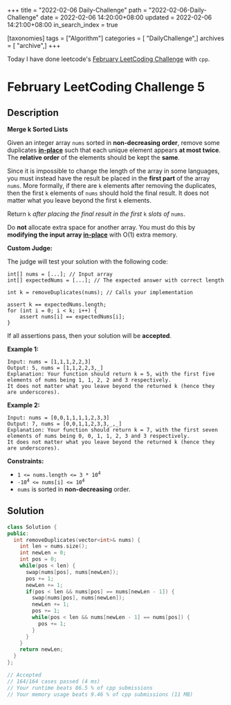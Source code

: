 +++
title = "2022-02-06 Daily-Challenge"
path = "2022-02-06-Daily-Challenge"
date = 2022-02-06 14:20:00+08:00
updated = 2022-02-06 14:21:00+08:00
in_search_index = true

[taxonomies]
tags = ["Algorithm"]
categories = [ "DailyChallenge",]
archives = [ "archive",]
+++

Today I have done leetcode's [February LeetCoding Challenge](https://leetcode.com/problems/remove-duplicates-from-sorted-array-ii/) with `cpp`.

<!-- more -->

# February LeetCoding Challenge 5

## Description

**Merge k Sorted Lists**

Given an integer array `nums` sorted in **non-decreasing order**, remove some duplicates [**in-place**](https://en.wikipedia.org/wiki/In-place_algorithm) such that each unique element appears **at most twice**. The **relative order** of the elements should be kept the **same**.

Since it is impossible to change the length of the array in some languages, you must instead have the result be placed in the **first part** of the array `nums`. More formally, if there are `k` elements after removing the duplicates, then the first `k` elements of `nums` should hold the final result. It does not matter what you leave beyond the first `k` elements.

Return `k` *after placing the final result in the first* `k` *slots of* `nums`.

Do **not** allocate extra space for another array. You must do this by **modifying the input array [in-place](https://en.wikipedia.org/wiki/In-place_algorithm)** with O(1) extra memory.

**Custom Judge:**

The judge will test your solution with the following code:

```
int[] nums = [...]; // Input array
int[] expectedNums = [...]; // The expected answer with correct length

int k = removeDuplicates(nums); // Calls your implementation

assert k == expectedNums.length;
for (int i = 0; i < k; i++) {
    assert nums[i] == expectedNums[i];
}
```

If all assertions pass, then your solution will be **accepted**.

 

**Example 1:**

```
Input: nums = [1,1,1,2,2,3]
Output: 5, nums = [1,1,2,2,3,_]
Explanation: Your function should return k = 5, with the first five elements of nums being 1, 1, 2, 2 and 3 respectively.
It does not matter what you leave beyond the returned k (hence they are underscores).
```

**Example 2:**

```
Input: nums = [0,0,1,1,1,1,2,3,3]
Output: 7, nums = [0,0,1,1,2,3,3,_,_]
Explanation: Your function should return k = 7, with the first seven elements of nums being 0, 0, 1, 1, 2, 3 and 3 respectively.
It does not matter what you leave beyond the returned k (hence they are underscores).
```

 

**Constraints:**

<ul>
	<li><code>1 &lt;= nums.length &lt;= 3 * 10<sup>4</sup></code></li>
	<li><code>-10<sup>4</sup> &lt;= nums[i] &lt;= 10<sup>4</sup></code></li>
	<li><code>nums</code> is sorted in <strong>non-decreasing</strong> order.</li>
</ul>

## Solution

``` cpp
class Solution {
public:
  int removeDuplicates(vector<int>& nums) {
    int len = nums.size();
    int newLen = 0;
    int pos = 0;
    while(pos < len) {
      swap(nums[pos], nums[newLen]);
      pos += 1;
      newLen += 1;
      if(pos < len && nums[pos] == nums[newLen - 1]) {
        swap(nums[pos], nums[newLen]);
        newLen += 1;
        pos += 1;
        while(pos < len && nums[newLen - 1] == nums[pos]) {
          pos += 1;
        }
      }
    }
    return newLen;
  }
};

// Accepted
// 164/164 cases passed (4 ms)
// Your runtime beats 86.5 % of cpp submissions
// Your memory usage beats 9.46 % of cpp submissions (11 MB)
```
